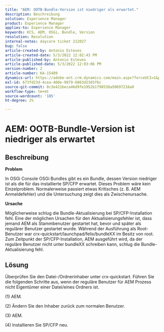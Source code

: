 ```yaml
---
title: "AEM: OOTB-Bundle-Version ist niedriger als erwartet."
description: Beschreibung
solution: Experience Manager
product: Experience Manager
applies-to: Experience Manager
keywords: KCS, AEM, OSGi, Bundle, Version
resolution: Resolution
internal-notes: daycare ticket 212027
bug: false
article-created-by: Antonio Esteves
article-created-date: 5/3/2022 12:02:43 PM
article-published-by: Antonio Esteves
article-published-date: 5/3/2022 12:03:06 PM
version-number: 2
article-number: KA-15489
dynamics-url: https://adobe-ent.crm.dynamics.com/main.aspx?forceUCI=1&pagetype=entityrecord&etn=knowledgearticle&id=f65f45ef-d8ca-ec11-a7b5-6045bd00db33
exl-id: 673fd23d-4cea-460e-9879-6863d2365f6c
source-git-commit: 0c3e421beca46d9fe1952b1f98538a50697216a0
workflow-type: tm+mt
source-wordcount: '185'
ht-degree: 2%

---
```


# AEM: OOTB-Bundle-Version ist niedriger als erwartet

## Beschreibung


<b>Problem</b>

In OSGi Console OSGi Bundles gibt es ein Bundle, dessen Version niedriger ist als die für das installierte SP/CFP erwartet. Dieses Problem wäre kein Einzelproblem. Normalerweise passiert etwas Kritisches (z. B. AEM Anmeldefehler) und die Untersuchung zeigt dies als Zwischenursache.



<b>Ursache</b>

Möglicherweise schlug die Bundle-Aktualisierung bei SP/CFP-Installation fehl. Eine der möglichen Ursachen für den Aktualisierungsfehler ist, dass jemand AEM als Stammbenutzer gestartet hat, bevor und später als regulärer Benutzer gestartet wurde. Während der Ausführung als Root-Benutzer war crx-quickstart/launchpad/felix/bundleXX im Besitz von root. Zum Zeitpunkt der SP/CFP-Installation, AEM ausgeführt wird, da der reguläre Benutzer nicht unter bundleXX schreiben kann, schlug die Bundle-Aktualisierung fehl.


## Lösung


Überprüfen Sie den Datei-/Ordnerinhaber unter crx-quickstart. Führen Sie die folgenden Schritte aus, wenn der reguläre Benutzer für AEM Prozess nicht Eigentümer einer Datei/eines Ordners ist.

(1) AEM.

(2) Ändern Sie den Inhaber zurück zum normalen Benutzer.

(3) AEM.

(4) Installieren Sie SP/CFP neu.
